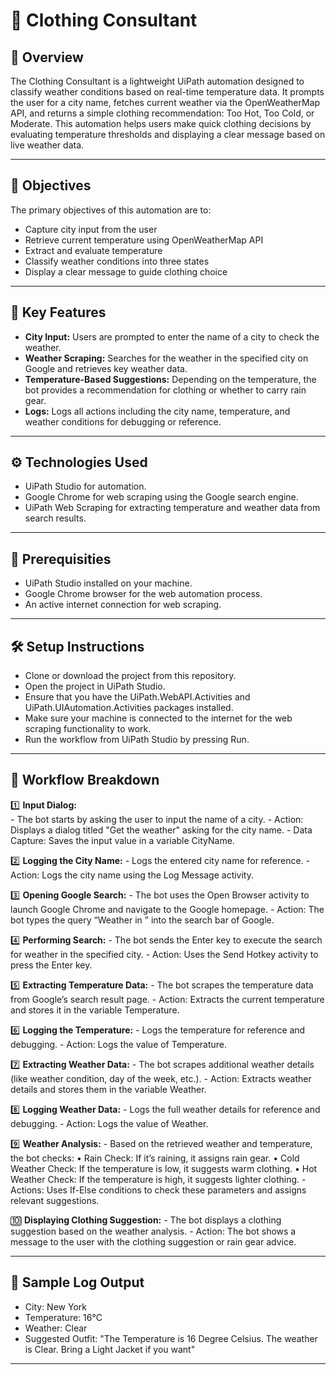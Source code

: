 # 🧥 Clothing Consultant

## 📌 Overview
The Clothing Consultant is a lightweight UiPath automation designed to classify weather conditions based on real-time temperature data. It prompts the user for a city name, fetches current weather via the OpenWeatherMap API, and returns a simple clothing recommendation: Too Hot, Too Cold, or Moderate.
This automation helps users make quick clothing decisions by evaluating temperature thresholds and displaying a clear message based on live weather data.

---

## 🎯 Objectives
The primary objectives of this automation are to:

- Capture city input from the user
- Retrieve current temperature using OpenWeatherMap API
- Extract and evaluate temperature
- Classify weather conditions into three states
- Display a clear message to guide clothing choice

---

## 🌟 Key Features

-	**City Input:** Users are prompted to enter the name of a city to check the weather.
-	**Weather Scraping:** Searches for the weather in the specified city on Google and retrieves key weather data.
-	**Temperature-Based Suggestions:** Depending on the temperature, the bot provides a recommendation for clothing or whether to carry rain gear.
-	**Logs:** Logs all actions including the city name, temperature, and weather conditions for debugging or reference.

---

## ⚙️ Technologies Used

-	UiPath Studio for automation.
-	Google Chrome for web scraping using the Google search engine.
-	UiPath Web Scraping for extracting temperature and weather data from search results.

---

## 🧪 Prerequisities

- UiPath Studio installed on your machine.
- Google Chrome browser for the web automation process.
- An active internet connection for web scraping.

---

## 🛠️ Setup Instructions

- Clone or download the project from this repository.
- Open the project in UiPath Studio.
- Ensure that you have the UiPath.WebAPI.Activities and UiPath.UIAutomation.Activities packages installed.
- Make sure your machine is connected to the internet for the web scraping functionality to work.
- Run the workflow from UiPath Studio by pressing Run.

---

## 🔂 Workflow Breakdown

1️⃣ **Input Dialog:**  
    - The bot starts by asking the user to input the name of a city.
    - Action: Displays a dialog titled "Get the weather" asking for the city name.
    - Data Capture: Saves the input value in a variable CityName.

2️⃣ **Logging the City Name:**
     - Logs the entered city name for reference.
     - Action: Logs the city name using the Log Message activity.

3️⃣  **Opening Google Search:**
     - The bot uses the Open Browser activity to launch Google Chrome and navigate to the Google homepage.
     - Action: The bot types the query “Weather in <CityName>” into the search bar of Google.

4️⃣ **Performing Search:**
     - The bot sends the Enter key to execute the search for weather in the specified city.
     - Action: Uses the Send Hotkey activity to press the Enter key.

5️⃣ **Extracting Temperature Data:**
     - The bot scrapes the temperature data from Google’s search result page.
     - Action: Extracts the current temperature and stores it in the variable Temperature.

6️⃣ **Logging the Temperature:**
     - Logs the temperature for reference and debugging.
     - Action: Logs the value of Temperature.

7️⃣ **Extracting Weather Data:**
     - The bot scrapes additional weather details (like weather condition, day of the week, etc.).
     - Action: Extracts weather details and stores them in the variable Weather.

8️⃣ **Logging Weather Data:**
     - Logs the full weather details for reference and debugging.
     - Action: Logs the value of Weather.

9️⃣ **Weather Analysis:**
     - Based on the retrieved weather and temperature, the bot checks:
      •	Rain Check: If it’s raining, it assigns rain gear.
      •	Cold Weather Check: If the temperature is low, it suggests warm clothing.
      •	Hot Weather Check: If the temperature is high, it suggests lighter clothing.
     - Actions: Uses If-Else conditions to check these parameters and assigns relevant suggestions.

🔟 **Displaying Clothing Suggestion:**
     - The bot displays a clothing suggestion based on the weather analysis.
     - Action: The bot shows a message to the user with the clothing suggestion or rain gear advice.

---

## 📝 Sample Log Output
- City: New York
- Temperature: 16°C
- Weather: Clear
- Suggested Outfit: "The Temperature is 16 Degree Celsius. The weather is Clear. Bring a Light Jacket if you want"

---
